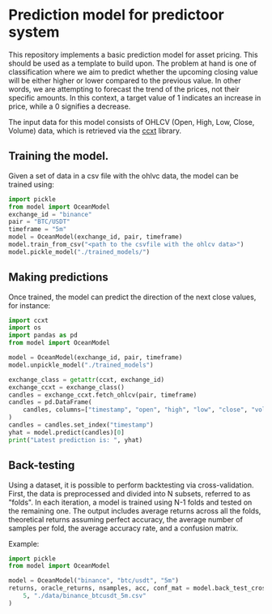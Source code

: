 # Prediction model for predictoor system

This repository implements a basic prediction model for asset pricing. This should be used as a template to build upon. The problem at hand is one of classification where we aim to predict whether the upcoming closing value will be either higher or lower compared to the previous value. In other words, we are attempting to forecast the trend of the prices, not their specific amounts. In this context, a target value of 1 indicates an increase in price, while a 0 signifies a decrease.

The input data for this model consists of OHLCV (Open, High, Low, Close, Volume) data, which is retrieved via the [ccxt](https://github.com/ccxt/ccxt) library. 


## Training the model. 
Given a set of data in a csv file with the ohlvc data, the model can be trained using:

```python
import pickle
from model import OceanModel
exchange_id = "binance"
pair = "BTC/USDT"
timeframe = "5m"
model = OceanModel(exchange_id, pair, timeframe)
model.train_from_csv("<path to the csvfile with the ohlcv data>")
model.pickle_model("./trained_models/")
```


## Making predictions
Once trained, the model can predict the direction of the next close values, for instance:
```python
import ccxt
import os
import pandas as pd
from model import OceanModel

model = OceanModel(exchange_id, pair, timeframe)
model.unpickle_model("./trained_models")

exchange_class = getattr(ccxt, exchange_id)
exchange_ccxt = exchange_class()
candles = exchange_ccxt.fetch_ohlcv(pair, timeframe)
candles = pd.DataFrame(
    candles, columns=["timestamp", "open", "high", "low", "close", "volume"]
)
candles = candles.set_index("timestamp")
yhat = model.predict(candles)[0]
print("Latest prediction is: ", yhat)
```

## Back-testing
Using a dataset, it is possible to perform backtesting via cross-validation. First, the data is preprocessed and divided into N subsets, referred to as "folds". In each iteration, a model is trained using N-1 folds and tested on the remaining one. The output includes average returns across all the folds, theoretical returns assuming perfect accuracy, the average number of samples per fold, the average accuracy rate, and a confusion matrix.

Example:

```python
import pickle
from model import OceanModel

model = OceanModel("binance", "btc/usdt", "5m")
returns, oracle_returns, nsamples, acc, conf_mat = model.back_test_crossval(
    5, "./data/binance_btcusdt_5m.csv"
)
```
